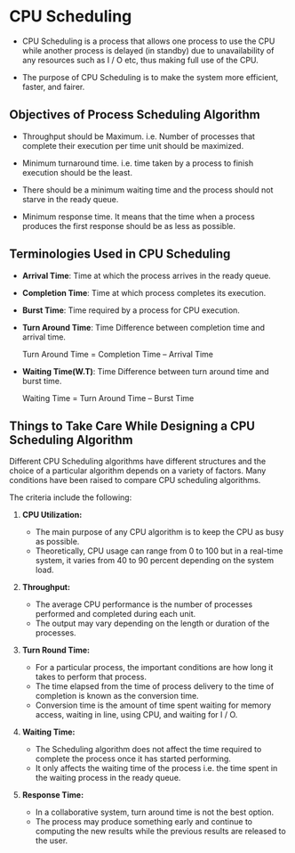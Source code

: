 # CPU Scheduling

 - CPU Scheduling is a process that allows one process to use the CPU while another process is delayed (in standby) due to unavailability of any resources such as I / O etc, thus making full use of the CPU.
 
 - The purpose of CPU Scheduling is to make the system more efficient, faster, and fairer.

## Objectives of Process Scheduling Algorithm

- Throughput should be Maximum.
  i.e. Number of processes that complete their execution per time unit should be maximized.

- Minimum turnaround time.
  i.e. time taken by a process to finish execution should be the least.

- There should be a minimum waiting time and the process should not starve in the ready queue.

- Minimum response time. It means that the time when a process produces the first response should be as less as possible.

## Terminologies Used in CPU Scheduling

- **Arrival Time**: Time at which the process arrives in the ready queue.

- **Completion Time**: Time at which process completes its execution.

- **Burst Time**: Time required by a process for CPU execution.

- **Turn Around Time**: Time Difference between completion time and arrival time.

    Turn Around Time = Completion Time  –  Arrival Time

- **Waiting Time(W.T)**: Time Difference between turn around time and burst time.

    Waiting Time = Turn Around Time  –  Burst Time

## Things to Take Care While Designing a CPU Scheduling Algorithm

Different CPU Scheduling algorithms have different structures and the choice of a particular algorithm depends on a variety of factors. Many conditions have been raised to compare CPU scheduling algorithms.

The criteria include the following: 

1) **CPU Utilization:** 
   - The main purpose of any CPU algorithm is to keep the CPU as busy as possible.
   - Theoretically, CPU usage can range from 0 to 100 but in a real-time system, it varies from 40 to 90 percent depending on the system load.

2) **Throughput:** 
    - The average CPU performance is the number of processes performed and completed during each unit. 
    - The output may vary depending on the length or duration of the processes.

3) **Turn Round Time:** 
    - For a particular process, the important conditions are how long it takes to perform that process.
    - The time elapsed from the time of process delivery to the time of completion is known as the conversion time. 
    - Conversion time is the amount of time spent waiting for memory access, waiting in line, using CPU, and waiting for I / O.

4) **Waiting Time:** 
    - The Scheduling algorithm does not affect the time required to complete the process once it has started performing. 
    - It only affects the waiting time of the process i.e. the time spent in the waiting process in the ready queue.

5) **Response Time:** 
     - In a collaborative system, turn around time is not the best option. 
     - The process may produce something early and continue to computing the new results while the previous results are released to the user.